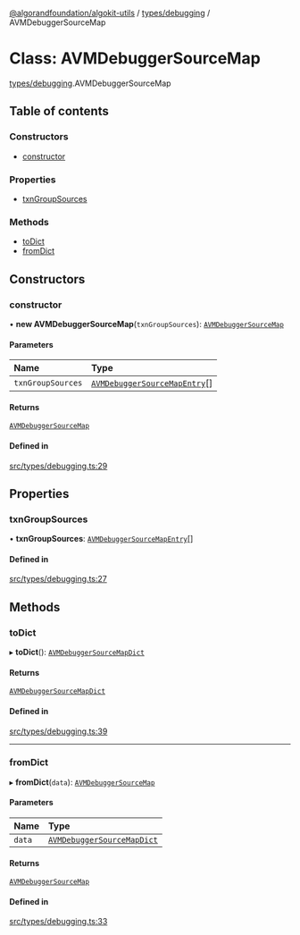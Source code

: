[@algorandfoundation/algokit-utils](../index.md) / [types/debugging](../modules/types_debugging.md) / AVMDebuggerSourceMap

# Class: AVMDebuggerSourceMap

[types/debugging](../modules/types_debugging.md).AVMDebuggerSourceMap

## Table of contents

### Constructors

- [constructor](types_debugging.AVMDebuggerSourceMap.md#constructor)

### Properties

- [txnGroupSources](types_debugging.AVMDebuggerSourceMap.md#txngroupsources)

### Methods

- [toDict](types_debugging.AVMDebuggerSourceMap.md#todict)
- [fromDict](types_debugging.AVMDebuggerSourceMap.md#fromdict)

## Constructors

### constructor

• **new AVMDebuggerSourceMap**(`txnGroupSources`): [`AVMDebuggerSourceMap`](types_debugging.AVMDebuggerSourceMap.md)

#### Parameters

| Name | Type |
| :------ | :------ |
| `txnGroupSources` | [`AVMDebuggerSourceMapEntry`](types_debugging.AVMDebuggerSourceMapEntry.md)[] |

#### Returns

[`AVMDebuggerSourceMap`](types_debugging.AVMDebuggerSourceMap.md)

#### Defined in

[src/types/debugging.ts:29](https://github.com/algorandfoundation/algokit-utils-ts/blob/main/src/types/debugging.ts#L29)

## Properties

### txnGroupSources

• **txnGroupSources**: [`AVMDebuggerSourceMapEntry`](types_debugging.AVMDebuggerSourceMapEntry.md)[]

#### Defined in

[src/types/debugging.ts:27](https://github.com/algorandfoundation/algokit-utils-ts/blob/main/src/types/debugging.ts#L27)

## Methods

### toDict

▸ **toDict**(): [`AVMDebuggerSourceMapDict`](../interfaces/types_debugging.AVMDebuggerSourceMapDict.md)

#### Returns

[`AVMDebuggerSourceMapDict`](../interfaces/types_debugging.AVMDebuggerSourceMapDict.md)

#### Defined in

[src/types/debugging.ts:39](https://github.com/algorandfoundation/algokit-utils-ts/blob/main/src/types/debugging.ts#L39)

___

### fromDict

▸ **fromDict**(`data`): [`AVMDebuggerSourceMap`](types_debugging.AVMDebuggerSourceMap.md)

#### Parameters

| Name | Type |
| :------ | :------ |
| `data` | [`AVMDebuggerSourceMapDict`](../interfaces/types_debugging.AVMDebuggerSourceMapDict.md) |

#### Returns

[`AVMDebuggerSourceMap`](types_debugging.AVMDebuggerSourceMap.md)

#### Defined in

[src/types/debugging.ts:33](https://github.com/algorandfoundation/algokit-utils-ts/blob/main/src/types/debugging.ts#L33)
